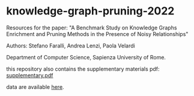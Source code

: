 # knowledge-graph-pruning-2022

Resources for the paper: "A Benchmark Study on Knowledge Graphs Enrichment and
Pruning Methods in the Presence of Noisy Relationships"<br>

Authors:
Stefano Faralli, Andrea Lenzi, Paola Velardi

Department of Computer Science, Sapienza University of Rome.

this repository also contains the supplementary materials pdf:
<a href='https://github.com/andrealenzi11/knowledge-graph-pruning-2022/blob/b5e1c1b552e3996b7b81050457ea14c0c84921d5/supplementary.pdf'>supplementary.pdf</a>

data are available <a href='https://drive.google.com/drive/folders/1DyIppmt9NjKRmcORMtLcJuNohl6RksRf'>here</a>.
